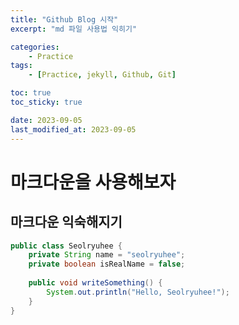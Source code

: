 ```yaml
---
title: "Github Blog 시작"
excerpt: "md 파일 사용법 익히기"

categories:
	- Practice
tags:
	- [Practice, jekyll, Github, Git]

toc: true
toc_sticky: true

date: 2023-09-05
last_modified_at: 2023-09-05
---
```


마크다운을 사용해보자
==================

마크다운 익숙해지기
----------------

```java
public class Seolryuhee {
	private String name = "seolryuhee";
	private boolean isRealName = false;
	
	public void writeSomething() {
		System.out.println("Hello, Seolryuhee!");
	}
}
```

